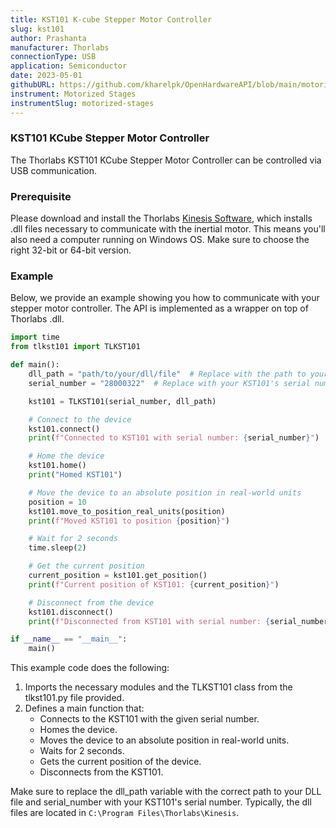 ```yaml
---
title: KST101 K-cube Stepper Motor Controller
slug: kst101
author: Prashanta
manufacturer: Thorlabs
connectionType: USB
application: Semiconductor
date: 2023-05-01
githubURL: https://github.com/kharelpk/OpenHardwareAPI/blob/main/motorized_stages/tlkst101.py
instrument: Motorized Stages
instrumentSlug: motorized-stages
---
```


### **KST101 KCube Stepper Motor Controller**
The Thorlabs KST101 KCube Stepper Motor Controller can be controlled via USB communication.

### **Prerequisite**
Please download and install the Thorlabs [Kinesis Software](https://www.thorlabs.com/software_pages/viewsoftwarepage.cfm?code=Motion_Control), which installs .dll files necessary to communicate with the inertial motor. This means you'll also need a computer running on Windows OS. Make sure to choose the right 32-bit or 64-bit version. 


### **Example**
Below, we provide an example showing you how to communicate with your stepper motor controller. The API is implemented as a wrapper on top of Thorlabs .dll.

```python
import time
from tlkst101 import TLKST101

def main():
    dll_path = "path/to/your/dll/file"  # Replace with the path to your DLL file.
    serial_number = "28000322"  # Replace with your KST101's serial number

    kst101 = TLKST101(serial_number, dll_path)

    # Connect to the device
    kst101.connect()
    print(f"Connected to KST101 with serial number: {serial_number}")

    # Home the device
    kst101.home()
    print("Homed KST101")

    # Move the device to an absolute position in real-world units
    position = 10
    kst101.move_to_position_real_units(position)
    print(f"Moved KST101 to position {position}")

    # Wait for 2 seconds
    time.sleep(2)

    # Get the current position
    current_position = kst101.get_position()
    print(f"Current position of KST101: {current_position}")

    # Disconnect from the device
    kst101.disconnect()
    print(f"Disconnected from KST101 with serial number: {serial_number}")

if __name__ == "__main__":
    main()
```
This example code does the following:

1. Imports the necessary modules and the TLKST101 class from the tlkst101.py file provided.
2. Defines a main function that:
    - Connects to the KST101 with the given serial number.
    - Homes the device.
    - Moves the device to an absolute position in real-world units.
    - Waits for 2 seconds.
    - Gets the current position of the device.
    - Disconnects from the KST101.

Make sure to replace the dll_path variable with the correct path to your DLL file and serial_number with your KST101's serial number. Typically, the dll files are located in `C:\Program Files\Thorlabs\Kinesis`.